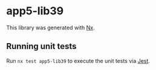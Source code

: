 # app5-lib39

This library was generated with [Nx](https://nx.dev).

## Running unit tests

Run `nx test app5-lib39` to execute the unit tests via [Jest](https://jestjs.io).
